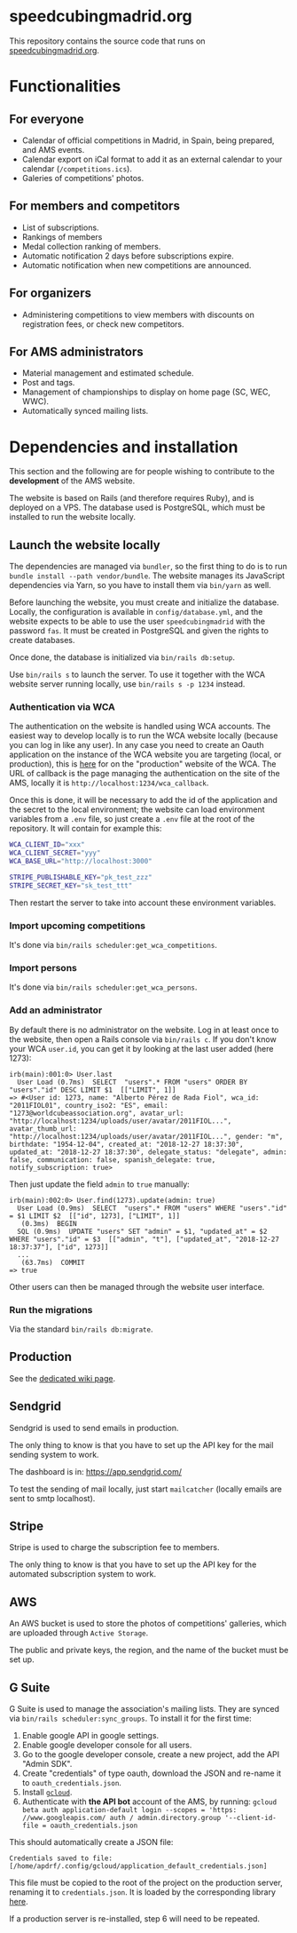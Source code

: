 # speedcubingmadrid.org

This repository contains the source code that runs on [speedcubingmadrid.org](http://www.speedcubingmadrid.org).

# Functionalities

## For everyone

  - Calendar of official competitions in Madrid, in Spain, being prepared, and AMS events.
  - Calendar export on iCal format to add it as an external calendar to your calendar (`/competitions.ics`).
  - Galeries of competitions' photos.

## For members and competitors

  - List of subscriptions.
  - Rankings of members
  - Medal collection ranking of members.
  - Automatic notification 2 days before subscriptions expire.
  - Automatic notification when new competitions are announced.

## For organizers

  - Administering competitions to view members with discounts on registration fees, or check new competitors.

## For AMS administrators

  - Material management and estimated schedule.
  - Post and tags.
  - Management of championships to display on home page (SC, WEC, WWC).
  - Automatically synced mailing lists.

# Dependencies and installation

This section and the following are for people wishing to contribute to the **development** of the AMS website.

The website is based on Rails (and therefore requires Ruby), and is deployed on a VPS.
The database used is PostgreSQL, which must be installed to run the website locally.

## Launch the website locally

The dependencies are managed via `bundler`, so the first thing to do is to run `bundle install --path vendor/bundle`.
The website manages its JavaScript dependencies via Yarn, so you have to install them via `bin/yarn` as well.

Before launching the website, you must create and initialize the database.
Locally, the configuration is available in `config/database.yml`, and the website expects to be able to use the user `speedcubingmadrid` with the password `fas`.
It must be created in PostgreSQL and given the rights to create databases.

Once done, the database is initialized via `bin/rails db:setup`.

Use `bin/rails s` to launch the server. To use it together with the WCA website server running locally, use `bin/rails s -p 1234` instead.

### Authentication via WCA

The authentication on the website is handled using WCA accounts.
The easiest way to develop locally is to run the WCA website locally (because you can log in like any user).
In any case you need to create an Oauth application on the instance of the WCA website you are targeting (local, or production), this is [here](https://www.worldcubeassociation.org/oauth/applications) for on the "production" website of the WCA.
The URL of callback is the page managing the authentication on the site of the AMS, locally it is `http://localhost:1234/wca_callback`.

Once this is done, it will be necessary to add the id of the application and the secret to the local environment; the website can load environment variables from a `.env` file, so just create a `.env` file at the root of the repository.
It will contain for example this:

```bash
WCA_CLIENT_ID="xxx"
WCA_CLIENT_SECRET="yyy"
WCA_BASE_URL="http://localhost:3000"

STRIPE_PUBLISHABLE_KEY="pk_test_zzz"
STRIPE_SECRET_KEY="sk_test_ttt"
```

Then restart the server to take into account these environment variables.

### Import upcoming competitions

It's done via `bin/rails scheduler:get_wca_competitions`.

### Import persons

It's done via `bin/rails scheduler:get_wca_persons`.

### Add an administrator

By default there is no administrator on the website.
Log in at least once to the website, then open a Rails console via `bin/rails c`.
If you don't know your WCA `user.id`, you can get it by looking at the last user added (here 1273):

```
irb(main):001:0> User.last
  User Load (0.7ms)  SELECT  "users".* FROM "users" ORDER BY "users"."id" DESC LIMIT $1  [["LIMIT", 1]]
=> #<User id: 1273, name: "Alberto Pérez de Rada Fiol", wca_id: "2011FIOL01", country_iso2: "ES", email: "1273@worldcubeassociation.org", avatar_url: "http://localhost:1234/uploads/user/avatar/2011FIOL...", avatar_thumb_url: "http://localhost:1234/uploads/user/avatar/2011FIOL...", gender: "m", birthdate: "1954-12-04", created_at: "2018-12-27 18:37:30", updated_at: "2018-12-27 18:37:30", delegate_status: "delegate", admin: false, communication: false, spanish_delegate: true, notify_subscription: true>
```

Then just update the field `admin` to `true` manually:

```
irb(main):002:0> User.find(1273).update(admin: true)
  User Load (0.9ms)  SELECT  "users".* FROM "users" WHERE "users"."id" = $1 LIMIT $2  [["id", 1273], ["LIMIT", 1]]
   (0.3ms)  BEGIN
  SQL (0.9ms)  UPDATE "users" SET "admin" = $1, "updated_at" = $2 WHERE "users"."id" = $3  [["admin", "t"], ["updated_at", "2018-12-27 18:37:37"], ["id", 1273]]
  ...
   (63.7ms)  COMMIT
=> true
```

Other users can then be managed through the website user interface.

### Run the migrations

Via the standard `bin/rails db:migrate`.

## Production

See the [dedicated wiki page](https://github.com/speedcubingmadrid/speedcubingmadrid.org/wiki/AMS-Production-Server).

## Sendgrid

Sendgrid is used to send emails in production.

The only thing to know is that you have to set up the API key for the mail sending system to work.

The dashboard is in: https://app.sendgrid.com/

To test the sending of mail locally, just start `mailcatcher` (locally emails are sent to smtp localhost).

## Stripe

Stripe is used to charge the subscription fee to members.

The only thing to know is that you have to set up the API key for the automated subscription system to work.

## AWS

An AWS bucket is used to store the photos of competitions' galleries, which are uploaded through `Active Storage`.

The public and private keys, the region, and the name of the bucket must be set up.

## G Suite

G Suite is used to manage the association's mailing lists. They are synced via `bin/rails scheduler:sync_groups`. To install it for the first time:

  1. Enable google API in google settings.
  2. Enable google developer console for all users.
  3. Go to the google developer console, create a new project, add the API "Admin SDK".
  4. Create "credentials" of type oauth, download the JSON and re-name it to `oauth_credentials.json`.
  5. Install [`gcloud`](https://cloud.google.com/sdk/docs/quickstart-debian-ubuntu).
  6. Authenticate with **the API bot** account of the AMS, by running: `gcloud beta auth application-default login --scopes = 'https: //www.googleapis.com/ auth / admin.directory.group '--client-id-file = oauth_credentials.json`

This should automatically create a JSON file:

```
Credentials saved to file: [/home/apdrf/.config/gcloud/application_default_credentials.json]
```

This file must be copied to the root of the project on the production server, renaming it to `credentials.json`. It is loaded by the corresponding library [here](https://github.com/speedcubingmadrid/speedcubingmadrid.org/blob/master/lib/gsuite_mailing_lists.rb#L4).

If a production server is re-installed, step 6 will need to be repeated.
